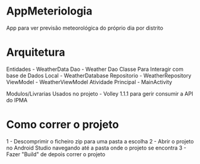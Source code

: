 # AppMeteriologia
App para ver previsão meteorológica do próprio dia por distrito

# Arquitetura

Entidades - WeatherData
Dao - Weather Dao
Classe Para Interagir com base de Dados Local - WeatherDatabase
Repositorio - WeatherRepository
ViewModel - WeatherViewModel
Atividade Principal - MainActivity

Modulos/Livrarias Usados no projeto - Volley 1.1.1 para gerir consumir a API do IPMA
                                        
# Como correr o projeto

1 - Descomprimir o ficheiro zip para uma pasta a escolha
2 - Abrir o projeto no Android Studio navegando até a pasta onde o projeto se encontra
3 - Fazer "Build" de depois correr o projeto
